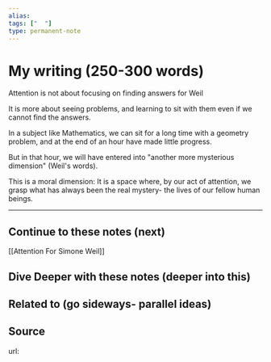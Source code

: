 ```yaml
---
alias: 
tags: ["  "]
type: permanent-note
---
```


# My writing (250-300 words)

Attention is not about focusing on finding answers for Weil

It is more about seeing problems, and learning to sit with them even if we cannot find the answers.

In a subject like Mathematics, we can sit for a long time with a geometry problem, and at the end of an hour have made little progress.

But in that hour, we will have entered into "another more mysterious dimension" (Weil's words). 

This is a moral dimension: It is a space where, by our act of attention, we grasp what has always been the real mystery- the lives of our fellow human beings.

---
## Continue to these notes (next)
[[Attention For Simone Weil]]


## Dive Deeper with these notes (deeper into this)
		
## Related to (go sideways- parallel ideas)
	
## Source
url: 